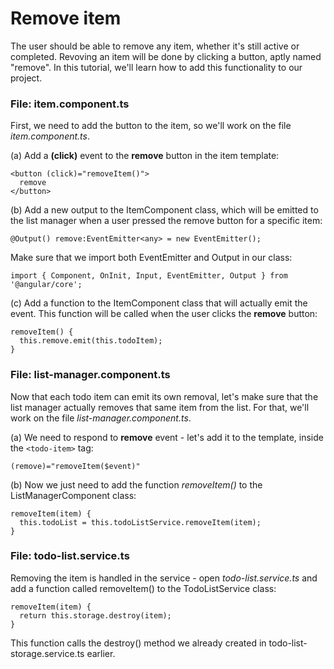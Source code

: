 # Remove item

The user should be able to remove any item, whether it's still active or completed. Revoving an item will be done by clicking a button, aptly named "remove". In this tutorial, we'll learn how to add this functionality to our project.

### File: item.component.ts
First, we need to add the button to the item, so we'll work on the file *item.component.ts*.

(a) Add a **(click)** event to the **remove** button in the item template:
```
<button (click)="removeItem()">
  remove
</button>
```

(b) Add a new output to the ItemComponent class, which will be emitted to the list manager when a user pressed the remove button for a specific item:
```
@Output() remove:EventEmitter<any> = new EventEmitter();
```

Make sure that we import both EventEmitter and Output in our class:
```
import { Component, OnInit, Input, EventEmitter, Output } from '@angular/core';
```
(c) Add a function to the ItemComponent class that will actually emit the event. This function will be called when the user clicks the **remove** button:
```
removeItem() {
  this.remove.emit(this.todoItem);
}
```

### File: list-manager.component.ts

Now that each todo item can emit its own removal, let's make sure that the list manager actually removes that same item from the list. For that, we'll work on the file *list-manager.component.ts*.

(a) We need to respond to **remove** event - let's add it to the template, inside the `<todo-item>` tag:

```
(remove)="removeItem($event)"
```

(b) Now we just need to add the function *removeItem()* to the ListManagerComponent class:

```
removeItem(item) {
  this.todoList = this.todoListService.removeItem(item);
}
```

### File: todo-list.service.ts

Removing the item is handled in the service - open *todo-list.service.ts* and add a function called removeItem() to the TodoListService class:

```
removeItem(item) {
  return this.storage.destroy(item);
}
```

This function calls the destroy() method we already created in  todo-list-storage.service.ts earlier.
